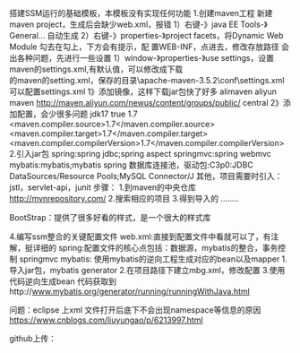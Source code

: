 搭建SSM运行的基础模板，本模板没有实现任何功能
1.创建maven工程
	新建maven project，生成后会缺少web.xml，报错
		1）右键-》java EE Tools-》General... 自动生成
		2）右键-》properties-》project facets，将Dynamic Web Module 勾去在勾上，下方会有提示，配   		置WEB-INF，点进去，修改存放路径
	会出各种问题，先进行一些设置
		1）window-》properties-》use settings，设置maven的settings.xml,有默认值，可以修改成下载    
		 的maven的setting.xml，保存的目录\apache-maven-3.5.2\conf\settings.xml
		 	可以配置settings.xml
		 	1》添加镜像，这样下载jar包快了好多
		 	<mirrors>
		 		<mirror>
		 			<id>alimaven</id>
		 			<name>aliyun maven</name>
		 			<url>http://maven.aliyun.com/newus/content/groups/public/</url>
		 			<mirrorOf>central</mirrorOf>
		 		</mirror>
		 	</mirrors>
		 	2》添加配置，会少很多问题
		 	<profiles>
		 		<profile>
		 			<id>jdk17</id>
		 			<activation>
		 				<activeByDefault>true</activeByDefault>
		 				<jdk>1.7</jdk>
		 			</activation>
		 			<properties>
		 				<maven.compiler.source>1.7</maven.compiler.source>
		 				<maven.compiler.target>1.7</maven.compiler.target>
	 				   <maven.compiler.compilerVersion>1.7</maven.compiler.compilerVersion>
		 			</properties>
		 		</profile>
		 	</profiles>
2.引入jar包
	spring:spring jdbc;spring aspect
	springmvc:spring webmvc
	mybatis:mybatis;mybatis spring
	数据库连接池，驱动包:C3p0:JDBC DataSources/Resource Pools;MySQL Connector/J
	其他，项目需要时引入：jstl，servlet-api，junit
	步骤：
	1.到maven的中央仓库  http://mvnrepository.com/
	2.搜索相应的项目
	3.得到导入的
		<dependency>........</dependency>
		
		
BootStrap：提供了很多好看的样式，是一个很大的样式库	


4.编写ssm整合的关键配置文件
	web.xml:直接到配置文件中看就可以了，有注解，挺详细的
	spring:配置文件的核心点包括：数据源，mybatis的整合，事务控制
	springmvc
	mybatis:
		使用mybatis的逆向工程生成对应的bean以及mapper
			1.导入jar包，mybatis generator
			2.在项目路径下建立mbg.xml，修改配置
			3.使用代码逆向生成bean
				代码获取到http://www.mybatis.org/generator/running/runningWithJava.html
	
	
	
	
问题：eclipse 上xml 文件打开后底下不会出现namespace等信息的原因
https://www.cnblogs.com/liuyungao/p/6213997.html


github上传：
	